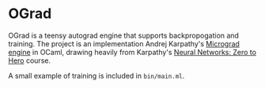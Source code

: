 # OGrad

OGrad is a teensy autograd engine that supports backpropogation and training. The project is an implementation Andrej Karpathy's [Micrograd engine](https://github.com/karpathy/micrograd) in OCaml, drawing heavily from Karpathy's [Neural Networks: Zero to Hero](https://karpathy.ai/zero-to-hero.html) course.

A small example of training is included in `bin/main.ml`.


